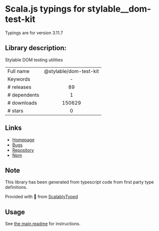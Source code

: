 
# Scala.js typings for stylable__dom-test-kit

Typings are for version 3.11.7

## Library description:
Stylable DOM testing utilities

|                    |                 |
| ------------------ | :-------------: |
| Full name          | @stylable/dom-test-kit |
| Keywords           | - |
| # releases         | 89 |
| # dependents       | 1 |
| # downloads        | 150629 |
| # stars            | 0 |

## Links
- [Homepage](https://github.com/wix/stylable#readme)
- [Bugs](https://github.com/wix/stylable/issues)
- [Repository](https://github.com/wix/stylable)
- [Npm](https://www.npmjs.com/package/%40stylable%2Fdom-test-kit)
    


## Note
This library has been generated from typescript code from first party type definitions.

Provided with :purple_heart: from [ScalablyTyped](https://github.com/oyvindberg/ScalablyTyped)

## Usage
See [the main readme](../../readme.md) for instructions.


